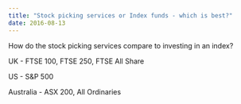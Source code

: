 ```yaml
---
title: "Stock picking services or Index funds - which is best?"
date: 2016-08-13
---
```


How do the stock picking services compare to investing in an index?

UK - FTSE 100, FTSE 250, FTSE All Share

US - S&P 500

Australia - ASX 200, All Ordinaries
